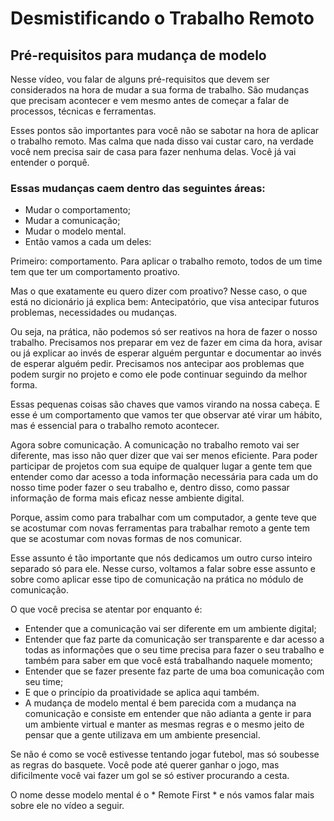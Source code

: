 # Desmistificando o Trabalho Remoto

## Pré-requisitos para mudança de modelo

Nesse vídeo, vou falar de alguns pré-requisitos que devem ser considerados na hora de mudar a sua forma de trabalho. São mudanças que precisam acontecer e vem mesmo antes de começar a falar de processos, técnicas e ferramentas. 

Esses pontos são importantes para você não se sabotar na hora de aplicar o trabalho remoto. Mas calma que nada disso vai custar caro, na verdade você nem precisa sair de casa para fazer nenhuma delas. Você já vai entender o porquê. 

### Essas mudanças caem dentro das seguintes áreas:

- Mudar o comportamento;
- Mudar a comunicação;
- Mudar o modelo mental.
- Então vamos a cada um deles:

Primeiro: comportamento. Para aplicar o trabalho remoto, todos de um time tem que ter um comportamento proativo.

Mas o que exatamente eu quero dizer com proativo? Nesse caso, o que está no dicionário já explica bem: Antecipatório, que visa antecipar futuros problemas, necessidades ou mudanças.

Ou seja, na prática, não podemos só ser reativos na hora de fazer o nosso trabalho. Precisamos nos preparar em vez de fazer em cima da hora, avisar ou já explicar ao invés de esperar alguém perguntar e documentar ao invés de esperar alguém pedir. Precisamos nos antecipar aos problemas que podem surgir no projeto e como ele pode continuar seguindo da melhor forma.

Essas pequenas coisas são chaves que vamos virando na nossa cabeça. E esse é um comportamento que vamos ter que observar até virar um hábito, mas é essencial para o trabalho remoto acontecer.

Agora sobre comunicação. A comunicação no trabalho remoto vai ser diferente, mas isso não quer dizer que vai ser menos eficiente. Para poder participar de projetos com sua equipe de qualquer lugar a gente tem que entender como dar acesso a toda informação necessária para cada um do nosso time poder fazer o seu trabalho e, dentro disso, como passar informação de forma mais eficaz nesse ambiente digital.

Porque, assim como para trabalhar com um computador, a gente teve que se acostumar com novas ferramentas para trabalhar remoto a gente tem que se acostumar com novas formas de nos comunicar.

Esse assunto é tão importante que nós dedicamos um outro curso inteiro separado só para ele. Nesse curso, voltamos a falar sobre esse assunto e sobre como aplicar esse tipo de comunicação na prática no módulo de comunicação.

O que você precisa se atentar por enquanto é:

- Entender que a comunicação vai ser diferente em um ambiente digital;
- Entender que faz parte da comunicação ser transparente e dar acesso a todas as informações que o seu time precisa para fazer o seu trabalho e também para saber em que você está trabalhando naquele momento;
- Entender que se fazer presente faz parte de uma boa comunicação com seu time;
- E que o princípio da proatividade se aplica aqui também.
- A mudança de modelo mental é bem parecida com a mudança na comunicação e consiste em entender que não adianta a gente ir para um ambiente virtual e manter as mesmas regras e o mesmo jeito de pensar que a gente utilizava em um ambiente presencial.

Se não é como se você estivesse tentando jogar futebol, mas só soubesse as regras do basquete. Você pode até querer ganhar o jogo, mas dificilmente você vai fazer um gol se só estiver procurando a cesta.

O nome desse modelo mental é o * Remote First * e nós vamos falar mais sobre ele no vídeo a seguir.
